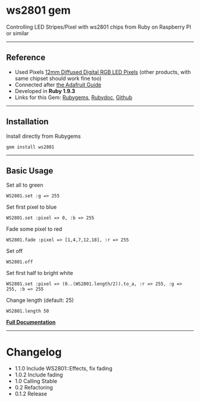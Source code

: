 ws2801 gem
======

Controlling LED Stripes/Pixel with ws2801 chips from Ruby on Raspberry PI or similar

---

## Reference
*   Used Pixels
[12mm Diffused Digital RGB LED Pixels](http://www.play-zone.ch/de/12mm-diffused-digital-rgb-led-pixels-25er-strang-ws2801.html) (other products, with same chipset should work fine too)
*   Connected after [the Adafruit Guide](http://learn.adafruit.com/light-painting-with-raspberry-pi/hardware)
*   Developed in **Ruby 1.9.3**
*   Links for this Gem: [Rubygems](https://rubygems.org/gems/ws2801), [Rubydoc](http://rubydoc.info/github/b1nary/ws2801/master/WS2801), [Github](https://github.com/b1nary/ws2801)

----

## Installation

Install directly from Rubygems

    gem install ws2801

---

## Basic Usage

Set all to green

    WS2801.set :g => 255

Set first pixel to blue

    WS2801.set :pixel => 0, :b => 255

Fade some pixel to red

    WS2801.fade :pixel => [1,4,7,12,18], :r => 255

Set off

    WS2801.off

Set first half to bright white

    WS2801.set :pixel => (0..(WS2801.length/2)).to_a, :r => 255, :g => 255, :b => 255

Change length (default: 25)

    WS2801.length 50

[**Full Documentation**](http://rubydoc.info/github/b1nary/ws2801/master/WS2801)

---

# Changelog

* 1.1.0 Include WS2801::Effects, fix fading
* 1.0.2 Include fading
* 1.0 Calling Stable
* 0.2 Refactoring
* 0.1.2 Release

